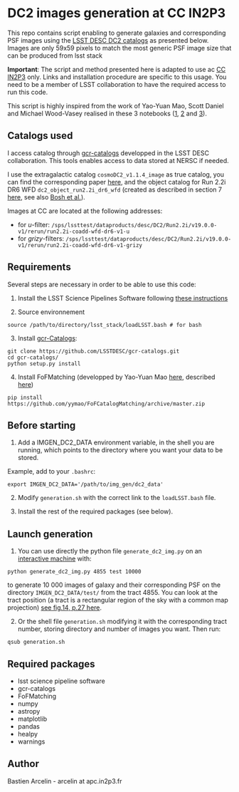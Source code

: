 # DC2 images generation at CC IN2P3

This repo contains script enabling to generate galaxies and corresponding PSF images using the [LSST DESC DC2 catalogs](https://arxiv.org/pdf/2010.05926.pdf) as presented below. Images are only 59x59 pixels to match the most generic PSF image size that can be produced from lsst stack

**Important**: The script and method presented here is adapted to use ac [CC IN2P3](https://doc.cc.in2p3.fr/index.html) only. Links and installation procedure are specific to this usage. You need to be a member of LSST collaboration to have the required access to run this code.

This script is highly inspired from the work of Yao-Yuan Mao, Scott Daniel and Michael Wood-Vasey realised in these 3 notebooks ([1](https://github.com/LSSTDESC/gcr-catalogs/blob/master/examples/GCRCatalogs%20Demo.ipynb), [2](https://github.com/LSSTDESC/DC2-analysis/blob/master/tutorials/matching_fof.ipynb) and [3](https://github.com/LSSTDESC/DC2-analysis/blob/master/tutorials/dm_butler_postage_stamps.ipynb)).

## Catalogs used
I access catalog through [gcr-catalogs](https://github.com/LSSTDESC/gcr-catalogs) developped in the LSST DESC collaboration. This tools enables access to data stored at NERSC if needed.

I use the extragalactic catalog ``cosmoDC2_v1.1.4_image`` as true catalog, you can find the corresponding paper [here](https://arxiv.org/pdf/1907.06530.pdf), and the object catalog for Run 2.2i DR6 WFD ``dc2_object_run2.2i_dr6_wfd`` (created as described in section 7 [here](https://arxiv.org/pdf/2010.05926.pdf), see also [Bosh et al.](https://arxiv.org/pdf/1705.06766.pdf)).

Images at CC are located at the following addresses:
- for *u*-filter: ``/sps/lssttest/dataproducts/desc/DC2/Run2.2i/v19.0.0-v1/rerun/run2.2i-coadd-wfd-dr6-v1-u``
- for *grizy*-filters: ``/sps/lssttest/dataproducts/desc/DC2/Run2.2i/v19.0.0-v1/rerun/run2.2i-coadd-wfd-dr6-v1-grizy``

## Requirements
Several steps are necessary in order to be able to use this code:
1. Install the LSST Science Pipelines Software following [these instructions](https://pipelines.lsst.io/install/newinstall.html)

2. Source environnement
``` 
source /path/to/directory/lsst_stack/loadLSST.bash # for bash 
```

3. Install [gcr-Catalogs](https://github.com/LSSTDESC/gcr-catalogs):
```
git clone https://github.com/LSSTDESC/gcr-catalogs.git
cd gcr-catalogs/
python setup.py install
```

4. Install FoFMatching (developped by Yao-Yuan Mao [here](https://github.com/yymao/FoFCatalogMatching/), described [here](https://arxiv.org/pdf/2008.12783.pdf))
```
pip install https://github.com/yymao/FoFCatalogMatching/archive/master.zip
```

## Before starting
1. Add a IMGEN_DC2_DATA environment variable, in the shell you are running, which points to the directory where you want your data to be stored.

Example, add to your ``.bashrc``:
```
export IMGEN_DC2_DATA='/path/to/img_gen/dc2_data'
```

2. Modify ``generation.sh`` with the correct link to the ``loadLSST.bash`` file. 

3. Install the rest of the required packages (see below).

## Launch generation
1. You can use directly the python file ``generate_dc2_img.py`` on an [interactive machine](https://doc.cc.in2p3.fr/fr/Computing/job-types/job-interactive.html) with:
```
python generate_dc2_img.py 4855 test 10000
```
to generate 10 000 images of galaxy and their corresponding PSF on the directory ``IMGEN_DC2_DATA/test/`` from the tract 4855. You can look at the tract position (a tract is a rectangular region of the sky with a common map projection) [see fig.14, p.27 here](https://arxiv.org/pdf/2010.05926.pdf).

2. Or the shell file ``generation.sh`` modifying it with the corresponding tract number, storing directory and number of images you want. Then run:
```
qsub generation.sh
```

## Required packages
- lsst science pipeline software
- gcr-catalogs
- FoFMatching
- numpy
- astropy
- matplotlib
- pandas
- healpy
- warnings

## Author
Bastien Arcelin - arcelin at apc.in2p3.fr
